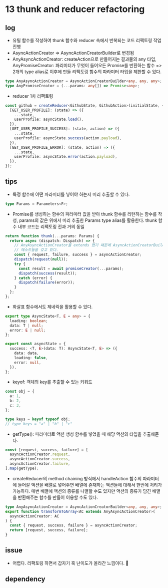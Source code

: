 # 13 thunk and reducer refactoring

## log

- 유틸 함수를 작성하여 thunk 함수와 reducer 속에서 반복되는 코드 리팩토링 작업 진행
- AsyncActionCreator => AsyncActionCreatorBuilder로 변경됨
- AnyAsyncActionCreator: createAction으로 만들어지는 결과물의 any 타입, AnyPromiseCreator: 파리미터가 무엇이 들어오든 Promise를 반환하는 함수 => 2개의 type alias로 이후에 만들 리팩토링 함수의 파라미터 타입을 제한할 수 있다.

```ts
type AnyAsyncActionCreator = AsyncActionCreatorBuilder<any, any, any>;
type AnyPromiseCreator = (...params: any[]) => Promise<any>;
```

- reducer 1차 리팩토링

```ts
const github = createReducer<GithubState, GithubAction>(initialState, {
  [GET_USER_PROFILE]: (state) => ({
    ...state,
    userProfile: asyncState.load(),
  }),
  [GET_USER_PROFILE_SUCCESS]: (state, action) => ({
    ...state,
    userProfile: asyncState.success(action.payload),
  }),
  [GET_USER_PROFILE_ERROR]: (state, action) => ({
    ...state,
    userProfile: asyncState.error(action.payload),
  }),
});
```

## tips

- 특정 함수에 어떤 파라미터를 넣어야 하는지 미리 추출할 수 있다.

```ts
type Params = Parameters<F>;
```

- Promise를 생성하는 함수의 파라미터 값을 받아 thunk 함수를 리턴하는 함수를 작성, params의 값은 위에서 미리 추출한 Params type alias를 활용한다. thunk 함수 내부 코드는 리팩토링 전과 거의 동일

```ts
return function thunk(...params: Params) {
  return async (dispatch: Dispatch) => {
    // AnyAsyncActionCreator를 extends 했기 때문에 AsyncActionCreatorBuilder로 만들어지는 결과물이 갖는
    // 메소드들을 갖고 있다.
    const { request, failure, success } = asyncActionCreator;
    dispatch(request(null));
    try {
      const result = await promiseCreator(...params);
      dispatch(success(result));
    } catch (error) {
      dispatch(failure(error));
    }
  };
};
```

- 화살표 함수에서도 제네릭을 활용할 수 있다.

```ts
export type AsyncState<T, E = any> = {
  loading: boolean;
  data: T | null;
  error: E | null;
};

export const asyncState = {
  success: <T, E>(data: T): AsyncState<T, E> => ({
    data: data,
    loading: false,
    error: null,
  }),
};
```

- keyof: 객체의 key를 추출할 수 있는 키워드

```ts
const obj = {
  a: 1,
  b: 2,
  c: 3,
};

type keys = keyof typeof obj;
// type keys = "a" | "b" | "c"
```

- getType(): 파라미터로 액션 생성 함수를 넣었을 때 해당 액션의 타입을 추출해준다.

```ts
const [request, success, failure] = [
  asyncActionCreator.request,
  asyncActionCreator.success,
  asyncActionCreator.failure,
].map(getType);
```

- createReducer의 method chaining 방식에서 handleAction 함수의 파라미터에 들어갈 액션을 배열로 넣어주면 배열에 존재하는 액션들에 대해서 한번에 처리가 가능하다. 매번 배열에 액션의 종류를 나열할 수도 있지만 액션의 종류가 담긴 배열을 반환해주는 함수를 만들어 이용할 수도 있다.

```ts
type AnyAsyncActionCreator = AsyncActionCreatorBuilder<any, any, any>;
export function transformToArray<AC extends AnyAsyncActionCreator>(
  asyncActionCreator: AC
) {
  const { request, success, failure } = asyncActionCreator;
  return [request, success, failure];
}
```

## issue

- 어렵다. 리팩토링 하면서 갑자기 훅 난이도가 올라간 느낌이다. 🤯

## dependency
